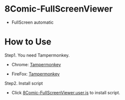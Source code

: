 # 8Comic-FullScreenViewer
- FullScreen automatic

# How to Use
Step1. You need Tampermonkey.

- Chrome: [Tampermonkey](https://chrome.google.com/webstore/detail/tampermonkey/dhdgffkkebhmkfjojejmpbldmpobfkfo?hl=zh-TW)
  
- FireFox: [Tampermonkey](https://addons.mozilla.org/zh-TW/firefox/addon/tampermonkey/)
  
Step2. Install script
- Click [8Comic-FullScreenViewer.user.js](https://github.com/MrDaDaDo/8Comic-FullScreenViewer/raw/master/8Comic-FullScreenViewer.user.js) to install script.

